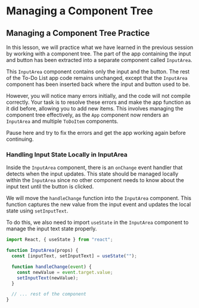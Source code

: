 # Managing a Component Tree

## Managing a Component Tree Practice

In this lesson, we will practice what we have learned in the previous session by working with a component tree. The part of the app containing the input and button has been extracted into a separate component called `InputArea`.

This `InputArea` component contains only the input and the button. The rest of the To-Do List app code remains unchanged, except that the `InputArea` component has been inserted back where the input and button used to be.

However, you will notice many errors initially, and the code will not compile correctly. Your task is to resolve these errors and make the app function as it did before, allowing you to add new items. This involves managing the component tree effectively, as the `App` component now renders an `InputArea` and multiple `ToDoItem` components.

Pause here and try to fix the errors and get the app working again before continuing.

### Handling Input State Locally in InputArea

Inside the `InputArea` component, there is an `onChange` event handler that detects when the input updates. This state should be managed locally within the `InputArea` since no other component needs to know about the input text until the button is clicked.

We will move the `handleChange` function into the `InputArea` component. This function captures the new value from the input event and updates the local state using `setInputText`.

To do this, we also need to import `useState` in the `InputArea` component to manage the input text state properly.

```js
import React, { useState } from "react";

function InputArea(props) {
  const [inputText, setInputText] = useState("");

  function handleChange(event) {
    const newValue = event.target.value;
    setInputText(newValue);
  }

  // ... rest of the component
}
```

